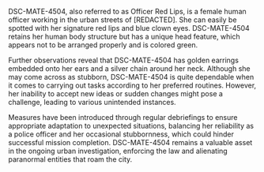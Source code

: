 DSC-MATE-4504, also referred to as Officer Red Lips, is a female human officer working in the urban streets of [REDACTED]. She can easily be spotted with her signature red lips and blue clown eyes. DSC-MATE-4504 retains her human body structure but has a unique head feature, which appears not to be arranged properly and is colored green.

Further observations reveal that DSC-MATE-4504 has golden earrings embedded onto her ears and a silver chain around her neck. Although she may come across as stubborn, DSC-MATE-4504 is quite dependable when it comes to carrying out tasks according to her preferred routines. However, her inability to accept new ideas or sudden changes might pose a challenge, leading to various unintended instances.

Measures have been introduced through regular debriefings to ensure appropriate adaptation to unexpected situations, balancing her reliability as a police officer and her occasional stubbornness, which could hinder successful mission completion. DSC-MATE-4504 remains a valuable asset in the ongoing urban investigation, enforcing the law and alienating paranormal entities that roam the city.